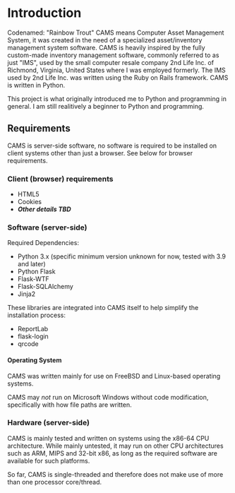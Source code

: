 # Introduction
Codenamed: "Rainbow Trout" 
CAMS means Computer Asset Management System, it was created in the need of a specialized asset/inventory management system software. 
CAMS is heavily inspired by the fully custom-made inventory management software, commonly referred to as just "IMS", used by the small computer resale company 2nd Life Inc. of Richmond, Virginia, United States where I was employed formerly.
The IMS used by 2nd Life Inc. was written using the Ruby on Rails framework. CAMS is written in Python. 

This project is what originally introduced me to Python and programming in general. I am still realitively a beginner to Python and programming.

## Requirements
CAMS is server-side software, no software is required to be installed on client systems other than just a browser. See below for browser requirements.

### Client (browser) requirements
- HTML5
- Cookies
- ***Other details TBD***

### Software (server-side)

Required Dependencies:
- Python 3.x (specific minimum version unknown for now, tested with 3.9 and later)
- Python Flask
- Flask-WTF
- Flask-SQLAlchemy
- Jinja2

These libraries are integrated into CAMS itself to help simplify the installation process:

- ReportLab
- flask-login
- qrcode

#### Operating System
CAMS was written mainly for use on FreeBSD and Linux-based operating systems. 

CAMS may *not* run on Microsoft Windows without code modification, specifically with how file paths are written. 

### Hardware (server-side)
CAMS is mainly tested and written on systems using the x86-64 CPU architecture. While mainly untested, it may run on other CPU architectures such as ARM, MIPS and 32-bit x86, as long as the required software are available for such platforms.

So far, CAMS is single-threaded and therefore does not make use of more than one processor core/thread.





